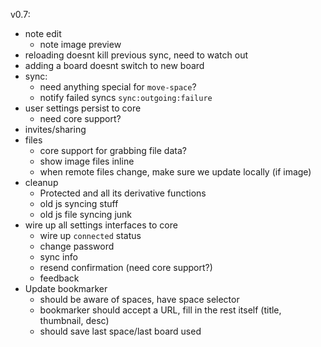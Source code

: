 v0.7:

- note edit
  - note image preview
- reloading doesnt kill previous sync, need to watch out
- adding a board doesnt switch to new board
- sync:
  - need anything special for `move-space`?
  - notify failed syncs `sync:outgoing:failure`
- user settings persist to core
  - need core support?
- invites/sharing
- files
  - core support for grabbing file data?
  - show image files inline
  - when remote files change, make sure we update locally (if image)
- cleanup
  - Protected and all its derivative functions
  - old js syncing stuff
  - old js file syncing junk
- wire up all settings interfaces to core
  - wire up `connected` status
  - change password
  - sync info
  - resend confirmation (need core support?)
  - feedback
- Update bookmarker
  - should be aware of spaces, have space selector
  - bookmarker should accept a URL, fill in the rest itself (title, thumbnail, desc)
  - should save last space/last board used

